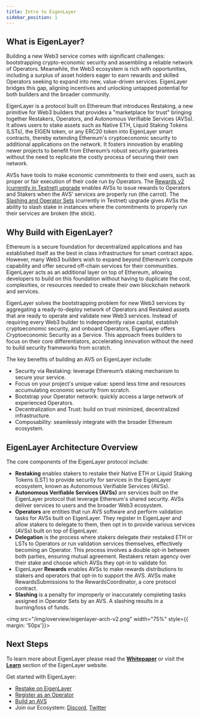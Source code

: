 ```yaml
---
title: Intro to EigenLayer
sidebar_position: 1
---
```



## What is EigenLayer?


Building a new Web3 service comes with significant challenges: bootstrapping crypto-economic security and assembling a reliable network of Operators. Meanwhile, the Web3 ecosystem is rich with opportunities, including a surplus of asset holders eager to earn rewards and skilled Operators seeking to expand into new, value-driven services. EigenLayer bridges this gap, aligning incentives and unlocking untapped potential for both builders and the broader community.

EigenLayer is a protocol built on Ethereum that introduces Restaking, a new primitive for Web3 builders that provides a "marketplace for trust" bringing together Restakers, Operators, and Autonomous Verifiable Services (AVSs). It allows users to stake assets such as Native ETH, Liquid Staking Tokens (LSTs), the EIGEN token, or any ERC20 token into EigenLayer smart contracts, thereby extending Ethereum's cryptoeconomic security to additional applications on the network. It fosters innovation by enabling newer projects to benefit from Ethereum’s robust security guarantees without the need to replicate the costly process of securing their own network.

AVSs have tools to make economic commitments to their end users, such as proper or fair execution of their code run by Operators. The [Rewards v2 (currently in Testnet) upgrade](https://github.com/eigenfoundation/ELIPs/blob/main/ELIPs/ELIP-001.md#eigenlayer-improvement-proposal-001-rewards-v2) enables AVSs to issue rewards to Operators and Stakers when the AVS’ services are properly run (the carrot). The [Slashing and Operator Sets](https://github.com/eigenfoundation/ELIPs/blob/main/ELIPs/ELIP-002.md) (currently in Testnet) upgrade gives AVSs the ability to slash stake in instances where the commitments to properly run their services are broken (the stick).

## Why Build with EigenLayer?

Ethereum is a secure foundation for decentralized applications and has established itself as the best in class infrastructure for smart contract apps. However, many Web3 builders wish to expand beyond Ethereum’s compute capability and offer secured off-chain services for their communities. EigenLayer acts as an additional layer on top of Ethereum, allowing developers to build on this foundation without having to duplicate the cost, complexities, or resources needed to create their own blockchain network and services.

EigenLayer solves the bootstrapping problem for new Web3 services by aggregating a ready-to-deploy network of Operators and Restaked assets that are ready to operate and validate new Web3 services. Instead of requiring every Web3 builder to independently raise capital, establish cryptoeconomic security, and onboard Operators, EigenLayer offers Cryptoeconomic Security as a Service. This approach frees builders to focus on their core differentiators, accelerating innovation without the need to build security frameworks from scratch.

The key benefits of building an AVS on EigenLayer include:

- Security via Restaking: leverage Ethereum’s staking mechanism to secure your service.
- Focus on your project's unique value: spend less time and resources accumulating economic security from scratch.
- Bootstrap your Operator network: quickly access a large network of experienced Operators.
- Decentralization and Trust: build on trust minimized, decentralized infrastructure.
- Composability: seamlessly integrate with the broader Ethereum ecosystem.

## EigenLayer Architecture Overview

The core components of the EigenLayer protocol include:

- **Restaking** enables stakers to restake their Native ETH or Liquid Staking Tokens (LST) to provide security for services in the EigenLayer ecosystem, known as Autonomous Verifiable Services (AVSs).
- **Autonomous Verifiable Services (AVSs)** are services built on the EigenLayer protocol that leverage Ethereum's shared security. AVSs deliver services to users and the broader Web3 ecosystem. 
- **Operators** are entities that run AVS software and perform validation tasks for AVSs built on EigenLayer. They register in EigenLayer and allow stakers to delegate to them, then opt in to provide various services (AVSs) built on top of EigenLayer.
- **Delegation** is the process where stakers delegate their restaked ETH or LSTs to Operators or run validation services themselves, effectively becoming an Operator. This process involves a double opt-in between both parties, ensuring mutual agreement. Restakers retain agency over their stake and choose which AVSs they opt-in to validate for.
- EigenLayer **Rewards** enables AVSs to make rewards distributions to stakers and operators that opt-in to support the AVS. AVSs make RewardsSubmissions to the RewardsCoordinator, a core protocol contract.
- **Slashing** is a penalty for improperly or inaccurately completing tasks assigned in Operator Sets by an AVS. A slashing results in a burning/loss of funds.

<img src="/img/overview/eigenlayer-arch-v2.png" width="75%"
    style={{ margin: '50px'}}>
</img>

## Next Steps
To learn more about EigenLayer please read the [**Whitepaper**](/pdf/EigenLayer_WhitePaper.pdf) or visit the [**Learn**](https://www.eigenlayer.xyz/learn) section of the EigenLayer website.

Get started with EigenLayer:
- [Restake on EigenLayer](/restakers/restaking-guides/overview)
- [Register as an Operator](/operators/operator-guides/operator-installation)
- [Build an AVS](/developers/Concepts/avs-developer-guide)
- Join our Ecosystem: [Discord](https://discord.com/invite/eigenlayer), [Twitter](https://twitter.com/eigenlayer)

